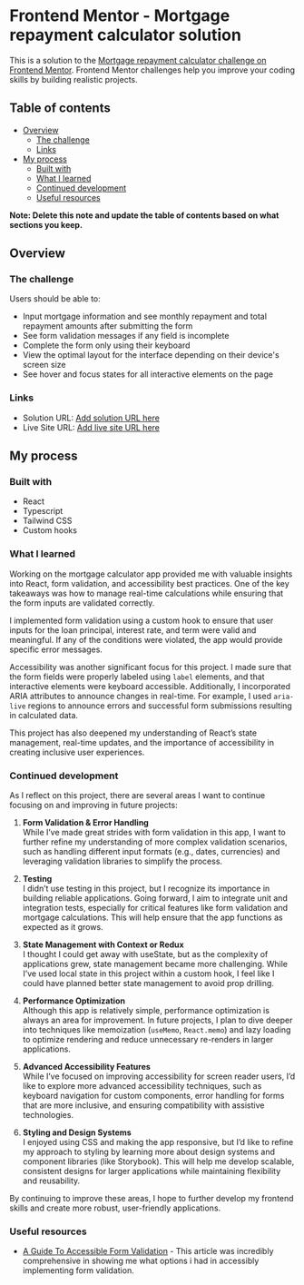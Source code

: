 # Frontend Mentor - Mortgage repayment calculator solution

This is a solution to the [Mortgage repayment calculator challenge on Frontend Mentor](https://www.frontendmentor.io/challenges/mortgage-repayment-calculator-Galx1LXK73). Frontend Mentor challenges help you improve your coding skills by building realistic projects. 

## Table of contents

- [Overview](#overview)
  - [The challenge](#the-challenge)
  - [Links](#links)
- [My process](#my-process)
  - [Built with](#built-with)
  - [What I learned](#what-i-learned)
  - [Continued development](#continued-development)
  - [Useful resources](#useful-resources)

**Note: Delete this note and update the table of contents based on what sections you keep.**

## Overview

### The challenge

Users should be able to:

- Input mortgage information and see monthly repayment and total repayment amounts after submitting the form
- See form validation messages if any field is incomplete
- Complete the form only using their keyboard
- View the optimal layout for the interface depending on their device's screen size
- See hover and focus states for all interactive elements on the page

### Links

- Solution URL: [Add solution URL here](https://jessthedev-mortgage-calculator.netlify.app/)
- Live Site URL: [Add live site URL here](https://github.com/jessiicacmoore/fem_mortgage-repayment-calculator)

## My process

### Built with

- React
- Typescript
- Tailwind CSS
- Custom hooks

### What I learned

Working on the mortgage calculator app provided me with valuable insights into React, form validation, and accessibility best practices. One of the key takeaways was how to manage real-time calculations while ensuring that the form inputs are validated correctly.

I implemented form validation using a custom hook to ensure that user inputs for the loan principal, interest rate, and term were valid and meaningful. If any of the conditions were violated, the app would provide specific error messages.

Accessibility was another significant focus for this project. I made sure that the form fields were properly labeled using `label` elements, and that interactive elements were keyboard accessible. Additionally, I incorporated ARIA attributes to announce changes in real-time. For example, I used `aria-live` regions to announce errors and successful form submissions resulting in calculated data.

This project has also deepened my understanding of React’s state management, real-time updates, and the importance of accessibility in creating inclusive user experiences.

### Continued development

As I reflect on this project, there are several areas I want to continue focusing on and improving in future projects:

1. **Form Validation & Error Handling**  
   While I’ve made great strides with form validation in this app, I want to further refine my understanding of more complex validation scenarios, such as handling different input formats (e.g., dates, currencies) and leveraging validation libraries to simplify the process.

2. **Testing**  
   I didn’t use testing in this project, but I recognize its importance in building reliable applications. Going forward, I aim to integrate unit and integration tests, especially for critical features like form validation and mortgage calculations. This will help ensure that the app functions as expected as it grows.

3. **State Management with Context or Redux**  
   I thought I could get away with useState, but as the complexity of applications grew, state management became more challenging. While I’ve used local state in this project within a custom hook, I feel like I could have planned better state management to avoid prop drilling.

4. **Performance Optimization**  
   Although this app is relatively simple, performance optimization is always an area for improvement. In future projects, I plan to dive deeper into techniques like memoization (`useMemo`, `React.memo`) and lazy loading to optimize rendering and reduce unnecessary re-renders in larger applications.

5. **Advanced Accessibility Features**  
   While I’ve focused on improving accessibility for screen reader users, I’d like to explore more advanced accessibility techniques, such as keyboard navigation for custom components, error handling for forms that are more inclusive, and ensuring compatibility with assistive technologies.

6. **Styling and Design Systems**  
   I enjoyed using CSS and making the app responsive, but I’d like to refine my approach to styling by learning more about design systems and component libraries (like Storybook). This will help me develop scalable, consistent designs for larger applications while maintaining flexibility and reusability.

By continuing to improve these areas, I hope to further develop my frontend skills and create more robust, user-friendly applications.

### Useful resources

- [A Guide To Accessible Form Validation](https://www.smashingmagazine.com/2023/02/guide-accessible-form-validation/) - This article was incredibly comprehensive in showing me what options i had in accessibly implementing form validation.